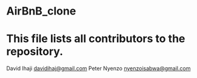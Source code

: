 # AirBnB_clone
# This file lists all contributors to the repository.

David Ihaji <davidihaj@gmail.com>
Peter Nyenzo <nyenzoisabwa@gmail.com>
